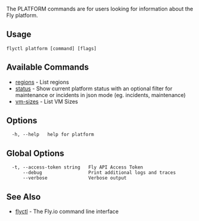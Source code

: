 The PLATFORM commands are for users looking for information
about the Fly platform.


## Usage
~~~
flyctl platform [command] [flags]
~~~

## Available Commands
* [regions](/docs/flyctl/platform-regions/)	 - List regions
* [status](/docs/flyctl/platform-status/)	 - Show current platform status with an optional filter for maintenance or incidents in json mode (eg. incidents, maintenance)
* [vm-sizes](/docs/flyctl/platform-vm-sizes/)	 - List VM Sizes

## Options

~~~
  -h, --help   help for platform
~~~

## Global Options

~~~
  -t, --access-token string   Fly API Access Token
      --debug                 Print additional logs and traces
      --verbose               Verbose output
~~~

## See Also

* [flyctl](/docs/flyctl/help/)	 - The Fly.io command line interface

